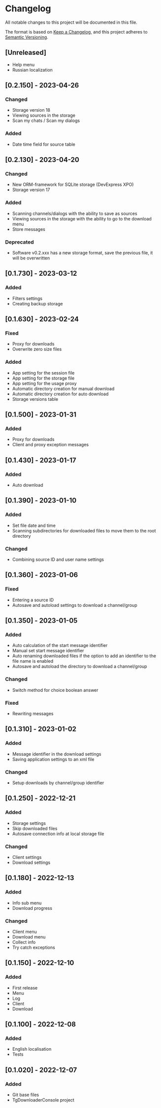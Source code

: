 # Changelog
All notable changes to this project will be documented in this file.

The format is based on [Keep a Changelog](https://keepachangelog.com/en/1.1.0/),
and this project adheres to [Semantic Versioning](https://semver.org/spec/v2.0.0.html).

## [Unreleased]
- Help menu
- Russian localization

## [0.2.150] - 2023-04-26
### Changed
- Storage version 18
- Viewing sources in the storage
- Scan my chats / Scan my dialogs
### Added
- Date time field for source table

## [0.2.130] - 2023-04-20
### Changed
- New ORM-framework for SQLite storage (DevExpress XPO)
- Storage version 17
### Added
- Scanning channels/dialogs with the ability to save as sources
- Viewing sources in the storage with the ability to go to the download menu
- Store messages
### Deprecated
- Software v0.2.xxx has a new storage format, save the previous file, it will be overwritten

## [0.1.730] - 2023-03-12
### Added
- Filters settings
- Creating backup storage

## [0.1.630] - 2023-02-24
### Fixed
- Proxy for downloads
- Overwrite zero size files
### Added
- App setting for the session file
- App setting for the storage file
- App setting for the usage proxy
- Automatic directory creation for manual download
- Automatic directory creation for auto download
- Storage versions table

## [0.1.500] - 2023-01-31
### Added
- Proxy for downloads
- Client and proxy exception messages

## [0.1.430] - 2023-01-17
### Added
- Auto download

## [0.1.390] - 2023-01-10
### Added
- Set file date and time
- Scanning subdirectories for downloaded files to move them to the root directory
### Changed
- Combining source ID and user name settings

## [0.1.360] - 2023-01-06
### Fixed
- Entering a source ID
- Autosave and autoload settings to download a channel/group

## [0.1.350] - 2023-01-05
### Added
- Auto calculation of the start message identifier
- Manual set start message identifier
- Auto renaming downloaded files if the option to add an identifier to the file name is enabled
- Autosave and autoload the directory to download a channel/group
### Changed
- Switch method for choice boolean answer
### Fixed
- Rewriting messages

## [0.1.310] - 2023-01-02
### Added
- Message identifier in the download settings
- Saving application settings to an xml file
### Changed
- Setup downloads by channel/group identifier

## [0.1.250] - 2022-12-21
### Added
- Storage settings
- Skip downloaded files
- Autosave connection info at local storage file
### Changed
- Client settings
- Download settings

## [0.1.180] - 2022-12-13
### Added
- Info sub menu
- Download progress
### Changed
- Client menu
- Download menu
- Collect info
- Try catch exceptions

## [0.1.150] - 2022-12-10
### Added
- First release
- Menu
- Log
- Client
- Download

## [0.1.100] - 2022-12-08
### Added
- English localisation
- Tests

## [0.1.020] - 2022-12-07
### Added
- Git base files
- TgDownloaderConsole project
